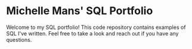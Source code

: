 #  Michelle Mans' SQL Portfolio
Welcome to my SQL portfolio! This code repository contains examples of SQL I've written. Feel free to take a look and reach out if you have any questions.
